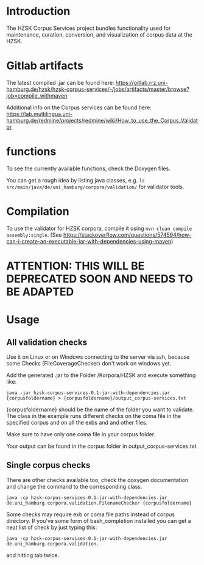 # Introduction

The HZSK Corpus Services project bundles functionality used for maintenance, curation, conversion, and visualization of corpus data at the HZSK.  

# Gitlab artifacts

The latest compiled .jar can be found here: 
https://gitlab.rrz.uni-hamburg.de/hzsk/hzsk-corpus-services/-/jobs/artifacts/master/browse?job=compile_withmaven



Additional info on the Corpus services can be found here:
https://lab.multilingua.uni-hamburg.de/redmine/projects/redmine/wiki/How_to_use_the_Corpus_Validator

# functions

To see the currently available functions, check the Doxygen files.

You can get a rough idea by listing java classes, e.g. `ls src/main/java/de/uni_hamburg/corpora/validation/` for validator tools.

# Compilation

To use the validator for HZSK corpora, compile it using `mvn clean compile assembly:single`.
(See https://stackoverflow.com/questions/574594/how-can-i-create-an-executable-jar-with-dependencies-using-maven)

# ATTENTION: THIS WILL BE DEPRECATED SOON AND NEEDS TO BE ADAPTED

# Usage

## All validation checks

Use it on Linux or on Windows connecting to the server via ssh, because some Checks (FileCoverageChecker) don't work on windows yet.

Add the generated .jar to the Folder /Korpora/HZSK and execute something like:

```
java -jar hzsk-corpus-services-0.1-jar-with-dependencies.jar {corpusfoldername} > {corpusfoldername}/output_corpus-services.txt
```

{corpusfoldername} should be the name of the folder you want to validate. The class in the example runs different checks on the coma file in the specified corpus and on all the exbs and and other files.

Make sure to have only one coma file in your corpus folder.

Your output can be found in the corpus folder in output_corpus-services.txt

## Single corpus checks

There are other checks available too, check the doxygen documentation and change the command to the corresponding class.

```
java -cp hzsk-corpus-services-0.1-jar-with-dependencies.jar de.uni_hamburg.corpora.validation.FilenameChecker {corpusfoldername} 
```

Some checks may require exb or coma file paths instead of corpus directory. If you've some form of bash_completion installed you can get a neat list of check by just typing this:
```
java -cp hzsk-corpus-services-0.1-jar-with-dependencies.jar de.uni_hamburg.corpora.validation.
```
and hitting tab twice.   